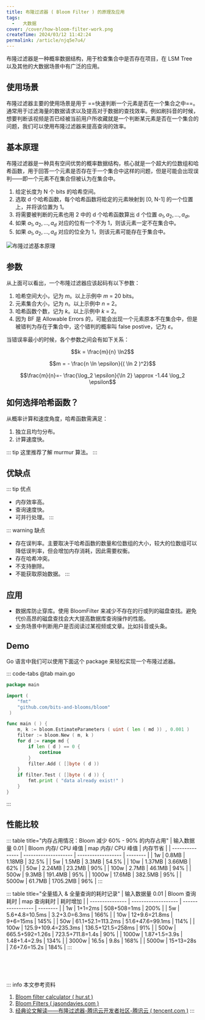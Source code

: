 ```yaml
---
title: 布隆过滤器 ( Bloom Filter ) 的原理及应用
tags:
  -   大数据
cover: /cover/how-bloom-filter-work.png
createTime: 2024/03/12 11:42:24
permalink: /article/njq5e7u4/
---
```

布隆过滤器是一种概率数据结构，用于检查集合中是否存在项目，在 LSM Tree 以及其他的大数据场景中有广泛的应用。
<!-- more -->

## 使用场景
布隆过滤器主要的使用场景是用于 ==快速判断一个元素是否在一个集合之中==。通常用于过滤海量的数据请求以及提高对于数据的查找效率。例如刷抖音的时候，想要判断该视频是否已经被当前用户所收藏就是一个判断某元素是否在一个集合的问题，我们可以使用布隆过滤器来提高查询的效率。

## 基本原理
布隆过滤器是一种具有空间优势的概率数据结构，核心就是一个超大的位数组和哈希函数，用于回答一个元素是否存在于一个集合中这样的问题，但是可能会出现误判——即一个元素不在集合但被认为在集合中。
1.  给定长度为 N 个 bits 的哈希空间。
2.  选取 d 个哈希函数，每个哈希函数将给定的元素映射到 [0, N-1] 的一个位置上，并将该位置为 1。
3.  将需要被判断的元素也用 2 中的 d 个哈希函数算出 d 个位置 $a_1, a_2, \dots , a_d$。
4.  如果 $a_1, a_2, \dots , a_d$ 对应的位有一个不为 1，则该元素一定不在集合中。
5.  如果 $a_1, a_2, \dots , a_d$ 对应的位全为 1，则该元素可能存在于集合中。

![布隆过滤基本原理](/illustration/bloom-filter.png)

## 参数
从上面可以看出，一个布隆过滤器应该起码有以下参数：

1.  哈希空间大小，记为 $m$。以上示例中 $m$ = 20 bits。
2.  元素集合大小，记为 $n$。以上示例中 $n$ = 2。
3.  哈希函数个数，记为 $k$。以上示例中 $k$ = 2。
4.  因为 BF 是 Allowable Errors 的，可能会出现一个元素原本不在集合中，但是被错判为存在于集合中，这个错判的概率叫 false postive，记为 $\varepsilon$。

当错误率最小的时候，各个参数之间会有如下关系：

$$k = \frac{m}{n} \ln2$$

$$m = - \frac{n \ln \epsilon}{( \ln 2 )^2}$$

$$\frac{m}{n}=- \frac{\log_2 \epsilon}{\ln 2} \approx -1.44 \log_2 \epsilon$$

## 如何选择哈希函数？
从概率计算和速度角度，哈希函数需满足：
1.  独立且均匀分布。
2.  计算速度快。

::: tip 这里推荐了解 murmur 算法。
:::

## 优缺点
::: tip 优点
-   内存效率高。
-   查询速度快。
-   可并行处理。
:::

::: warning 缺点
-   存在误判率。主要取决于哈希函数的数量和位数组的大小，较大的位数组可以降低误判率，但会增加内存消耗，因此需要权衡。
-   存在哈希冲突。
-   不支持删除。
-   不能获取原始数据。
:::

## 应用
-   数据库防止穿库。使用 BloomFilter 来减少不存在的行或列的磁盘查找。避免代价高昂的磁盘查找会大大提高数据库查询操作的性能。
-   业务场景中判断用户是否阅读过某视频或文章。比如抖音或头条。

## Demo
Go 语言中我们可以使用下面这个 package 来轻松实现一个布隆过滤器。
<RepoCard repo="bits-and-blooms/bloom" />

::: code-tabs
@tab main.go
```go
package main

import (
    "fmt"
    "github.com/bits-and-blooms/bloom"
 )

func main ( ) {
    m, k := bloom.EstimateParameters ( uint ( len ( md )) , 0.001 )
    filter := bloom.New ( m, k )
    for d := range md {
        if len ( d ) == 0 {
            continue
        }
        filter.Add ( []byte ( d ))
    }
    if filter.Test ( []byte ( d )) {
        fmt.print ( "data already exist!" )
    }
}
```
:::

## 性能比较
::: table title="内存占用情况：Bloom 减少 60% - 90% 的内存占用"
| 输入数据量 0.01 | Bloom 内存/ CPU 峰值 | map 内存/ CPU 峰值 | 内存节省 |
| --------------- | -------------------- | ------------------ | -------- |
| 1w              | 0.8MB                | 1.18MB             | 32.5%    |
| 5w              | 1.5MB                | 3.3MB              | 54.5%    |
| 10w             | 1.37MB               | 3.66MB             | 62%      |
| 50w             | 2.24MB               | 23.2MB             | 90%      |
| 100w            | 2.7MB                | 46.1MB             | 94%      |
| 500w            | 9.3MB                | 191.4MB            | 95%      |
| 1000w           | 17.6MB               | 382.5MB            | 95%      |
| 5000w           | 61.7MB               | 1705.2MB           | 96%      |
:::

::: table title="全量插入 & 全量查询的耗时记录"
| 输入数据量 0.01 | Bloom 查询耗时      | map 查询耗时      | 耗时增加 |
| --------------- | ------------------- | ----------------- | -------- |
| 1w              | 1+1=2ms             | 508+508=1ms       | 200%     |
| 5w              | 5.6+4.8=10.5ms      | 3.2+3.0=6.3ms     | 166%     |
| 10w             | 12+9.6=21.8ms       | 9+6=15ms          | 145%     |
| 50w             | 61.1+52.1=113.2ms   | 51.6+47.6=99.1ms  | 114%     |
| 100w            | 125.9+109.4=235.3ms | 136.5+121.5=258ms | 91%      |
| 500w            | 665.5+592=1.26s     | 723.5+711.8=1.4s  | 90%      |
| 1000w           | 1.87+1.5=3.9s       | 1.48+1.4=2.9s     | 134%     |
| 3000w           | 16.5s               | 9.8s              | 168%     |
| 5000w           | 15+13=28s           | 7.6+7.6=15.2s     | 184%     |
:::

<br /><br /><br />

::: info 本文参考资料
1.  [Bloom filter calculator ( hur.st )](https://hur.st/bloomfilter/?n=0.01k&p=0.1&m=&k=)
2.  [Bloom Filters ( jasondavies.com )](https://www.jasondavies.com/bloomfilter/)
3.  [经典论文解读——布隆过滤器-腾讯云开发者社区-腾讯云 ( tencent.com )](https://cloud.tencent.com/developer/article/2255688)
:::
